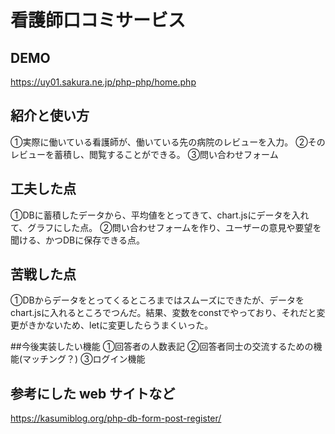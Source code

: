 # 看護師口コミサービス

## DEMO
https://uy01.sakura.ne.jp/php-php/home.php

## 紹介と使い方
➀実際に働いている看護師が、働いている先の病院のレビューを入力。
➁そのレビューを蓄積し、閲覧することができる。
➂問い合わせフォーム
## 工夫した点
➀DBに蓄積したデータから、平均値をとってきて、chart.jsにデータを入れて、グラフにした点。
➁問い合わせフォームを作り、ユーザーの意見や要望を聞ける、かつDBに保存できる点。
## 苦戦した点
➀DBからデータをとってくるところまではスムーズにできたが、データをchart.jsに入れるところでつんだ。結果、変数をconstでやっており、それだと変更がきかないため、letに変更したらうまくいった。

##今後実装したい機能
➀回答者の人数表記
➁回答者同士の交流するための機能(マッチング？)
➂ログイン機能
## 参考にした web サイトなど
https://kasumiblog.org/php-db-form-post-register/
